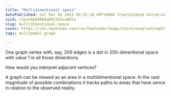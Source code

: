 ```yaml
---
title: "Multidimentional space"
datePublished: Sat Dec 02 2023 05:53:10 GMT+0000 (Coordinated Universal Time)
cuid: clpnn0p99000q09l915zad0le
slug: multidimentional-space
cover: https://cdn.hashnode.com/res/hashnode/image/stock/unsplash/oqStl2L5oxI/upload/a16ba54c1279305f986c433dd6bb2b60.jpeg
tags: multimodal-graph

---
```


One graph vertex with, say, 200 edges is a dot in 200-dimentional space with value 1 in all those dimentions.

How would you interpret adjacent vertices?

A graph can be viewed as an area in a multidimentional space. In the vast magnitude of possible combinations it tracks paths to areas that have sence in relation to the observed reality.